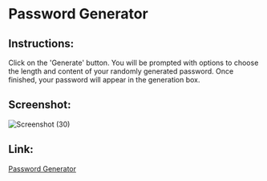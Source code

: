 # Password Generator

## Instructions:

Click on the 'Generate' button.  You will be prompted with options to choose the length and content of your randomly generated password.  Once finished, your password will appear in the generation box.

## Screenshot:
![Screenshot (30)](https://user-images.githubusercontent.com/65084173/84598030-676a4300-ae2d-11ea-8b91-b033bf2bfda4.png)


## Link:

[Password Generator](https://londonlast21.github.io/Password-Generator/)
